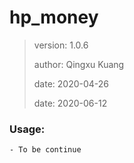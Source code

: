# hp_money

>
> version: 1.0.6
>
> author: Qingxu Kuang
>
> date: 2020-04-26
>
> date: 2020-06-12

### Usage:
    - To be continue
